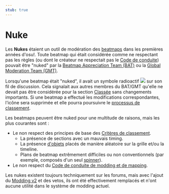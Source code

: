 ```yaml
---
stub: true
---
```


# Nuke

Les **Nukes** étaient un outil de modération des [beatmaps](/wiki/Beatmap) dans les premières années d'osu!. Toute beatmap qui était considérée comme ne respectant pas les règles (ou dont le créateur ne respectait pas le [Code de conduite](/wiki/Rules/Code_of_Conduct_for_Modding_and_Mapping)) pouvait être "nuked" par la [Beatmap Appreciation Team (BAT)](/wiki/Modding/Beatmap_Appreciation_Team) ou la [Global Moderation Team (GMT)](/wiki/People/The_Team/Global_Moderation_Team).

Lorsqu'une beatmap était "nuked", il avait un symbole radioactif ![](/wiki/shared/icon/nuke.gif) sur son fil de discussion. Cela signalait aux autres membres du BAT/GMT qu'elle ne devait pas être considérée pour la section [Classée](/wiki/Beatmap_ranking_procedure#ranked) sans changements importants. Si une beatmap a effectué les modifications correspondantes, l'icône sera supprimée et elle pourra poursuivre le [processus de classement](/wiki/Beatmap_ranking_procedure).

Les beatmaps peuvent être nuked pour une multitude de raisons, mais les plus courantes sont :

- Le non respect des principes de base des [Critères de classement](/wiki/Ranking_Criteria).
  - La présence de sections avec un mauvais timing.
  - La présence [d'objets](/wiki/Hit_object) placés de manière aléatoire sur la grille et/ou la timeline.
  - Plans de beatmap extrêmement difficiles ou non conventionnels (par exemple, composés d'un seul [spinner](/wiki/Hit_object/Spinner)).
- Le non respect du [Code de conduite de modding et de mapping](/wiki/Rules/Code_of_Conduct_for_Modding_and_Mapping).

Les nukes existent toujours techniquement sur les forums, mais avec l'ajout du [Modding v2](/wiki/Beatmap_Discussion) et des vetos, ils ont été effectivement remplacés et n'ont aucune utilité dans le système de modding actuel.

<!--TODO: Insert lots of links-->
